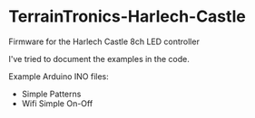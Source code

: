 # TerrainTronics-Harlech-Castle
Firmware for the Harlech Castle 8ch LED controller

I've tried to document the examples in the code.

Example Arduino INO files:

- Simple Patterns
- Wifi Simple On-Off
